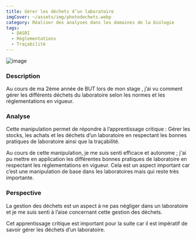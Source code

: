 ```yaml
---
title: Gérer les déchets d’un laboratoire
imgCover: ~/assets/img/photodechets.webp
category: Réaliser des analyses dans les domaines de la biologie
tags:
  - DASRI
  - Règlementations
  - Traçabilité
---
```


![image](~/assets/img/photodechets.webp)

### Description

Au cours de ma 2ème année de BUT lors de mon stage , j’ai vu comment gérer les différents déchets du laboratoire selon les normes et les réglementations en vigueur.

### Analyse

Cette manipulation permet de répondre à l’apprentissage critique : Gérer les stocks, les achats et les déchets d’un laboratoire en respectant les bonnes pratiques de laboratoire ainsi que la traçabilité.

Au cours de cette manipulation, je me suis senti efficace et autonome ; j'ai pu mettre en application les différentes bonnes pratiques de laboratoire en respectant les réglementations en vigueur. Cela est un aspect important car c’est une manipulation de base dans les laboratoires mais qui reste très importante.

### Perspective

La gestion des déchets est un aspect à ne pas négliger dans un laboratoire et je me suis senti à l’aise concernant cette gestion des déchets.

Cet apprentissage critique est important pour la suite car il est impératif de savoir gérer les déchets d’un laboratoire.

